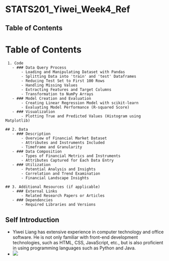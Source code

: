 # STATS201_Yiwei_Week4_Ref
## Table of Contents
# Table of Contents
```
 1. Code
   - ### Data Query Process
       - Loading and Manipulating Dataset with Pandas
       - Splitting Data into 'train' and 'test' Dataframes
       - Reducing Test Set to First 100 Rows
       - Handling Missing Values
       - Extracting Features and Target Columns
       - Transformation to NumPy Arrays
   - ### Model Creation and Evaluation
       - Creating Linear Regression Model with scikit-learn
       - Evaluating Model Performance (R-squared Score)
   - ### Visualization
       - Plotting True and Predicted Values (Histogram using Matplotlib)

## 2. Data
   - ### Description
       - Overview of Financial Market Dataset
       - Attributes and Instruments Included
       - Timeframe and Granularity
   - ### Data Composition
       - Types of Financial Metrics and Instruments
       - Attributes Captured for Each Data Entry
   - ### Utilization
       - Potential Analysis and Insights
       - Correlation and Trend Examination
       - Financial Landscape Insights

## 3. Additional Resources (if applicable)
   - ### External Links
       - Related Research Papers or Articles
   - ### Dependencies
       - Required Libraries and Versions
```
## Self Introduction
- Yiwei Liang has extensive experience in computer technology and office software. He is not only familiar with front-end development technologies, such as HTML, CSS, JavaScript, etc., but is also proficient in using programming languages such as Python and Java.
- ![](Yiwei_photo.jpg)